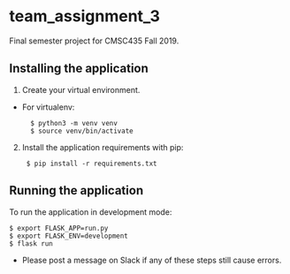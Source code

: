 # team_assignment_3

Final semester project for CMSC435 Fall 2019.

## Installing the application

1. Create your virtual environment.

- For virtualenv:

        $ python3 -m venv venv
        $ source venv/bin/activate

2. Install the application requirements with pip:

        $ pip install -r requirements.txt

## Running the application

To run the application in development mode:

    $ export FLASK_APP=run.py
    $ export FLASK_ENV=development
    $ flask run

- Please post a message on Slack if any of these steps still cause errors.
